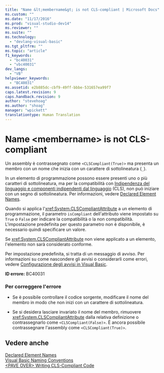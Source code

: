 ```yaml
---
title: "Name &lt;membername&gt; is not CLS-compliant | Microsoft Docs"
ms.custom: ""
ms.date: "11/17/2016"
ms.prod: "visual-studio-dev14"
ms.reviewer: ""
ms.suite: ""
ms.technology: 
  - "devlang-visual-basic"
ms.tgt_pltfrm: ""
ms.topic: "article"
f1_keywords: 
  - "bc40031"
  - "vbc40031"
dev_langs: 
  - "VB"
helpviewer_keywords: 
  - "BC40031"
ms.assetid: e2b885dc-cbf9-49ff-bbbe-531657ea99f7
caps.latest.revision: 9
caps.handback.revision: 9
author: "stevehoag"
ms.author: "shoag"
manager: "wpickett"
translationtype: Human Translation
---
```

# Name &lt;membername&gt; is not CLS-compliant
Un assembly è contrassegnato come `<CLSCompliant(True)>` ma presenta un membro con un nome che inizia con un carattere di sottolineatura \(`_`\).  
  
 In un elemento di programmazione possono essere presenti uno o più caratteri di sottolineatura, ma per la compatibilità con [Indipendenza del linguaggio e componenti indipendenti dal linguaggio](../Topic/Language%20Independence%20and%20Language-Independent%20Components.md) \(CLS\), non può iniziare con un segno di sottolineatura.  Per informazioni, vedere [Declared Element Names](../../../visual-basic/programming-guide/language-features/declared-elements/declared-element-names.md).  
  
 Quando si applica l'<xref:System.CLSCompliantAttribute> a un elemento di programmazione, il parametro `isCompliant` dell'attributo viene impostato su `True` o `False` per indicare la compatibilità o la non compatibilità.  L'impostazione predefinita per questo parametro non è disponibile, è necessario quindi specificare un valore.  
  
 Se <xref:System.CLSCompliantAttribute> non viene applicato a un elemento, l'elemento non sarà considerato conforme.  
  
 Per impostazione predefinita, si tratta di un messaggio di avviso.  Per informazioni su come nascondere gli avvisi o considerarli come errori, vedere [Configurazione degli avvisi in Visual Basic](/visual-studio/ide/configuring-warnings-in-visual-basic).  
  
 **ID errore:** BC40031  
  
### Per correggere l'errore  
  
-   Se è possibile controllare il codice sorgente, modificare il nome del membro in modo che non inizi con un carattere di sottolineatura.  
  
-   Se si desidera lasciare invariato il nome del membro, rimuovere <xref:System.CLSCompliantAttribute> dalla relativa definizione o contrassegnarlo come `<CLSCompliant(False)>`.  È ancora possibile contrassegnare l'assembly come `<CLSCompliant(True)>`.  
  
## Vedere anche  
 [Declared Element Names](../../../visual-basic/programming-guide/language-features/declared-elements/declared-element-names.md)   
 [Visual Basic Naming Conventions](../../../visual-basic/programming-guide/program-structure/naming-conventions.md)   
 [\<PAVE OVER\> Writing CLS\-Compliant Code](http://msdn.microsoft.com/it-it/4c705105-69a2-4e5e-b24e-0633bc32c7f3)